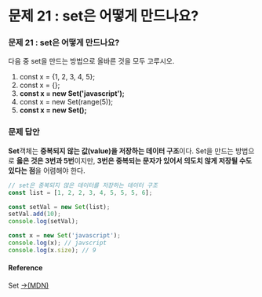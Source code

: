# 문제 21 : set은 어떻게 만드나요?

### 문제 21 : set은 어떻게 만드나요?

다음 중 set을 만드는 방법으로 올바른 것을 모두 고루시오.

1. const x = {1, 2, 3, 4, 5};
2. const x = {};
3. **const x = new Set\('javascript'\);**
4. const x = new Set\(range\(5\)\);
5. **const x = new Set\(\);**

### 문제 답안

**Set**객체는 **중복되지 않는 값\(value\)을 저장하는 데이터 구조**이다. Set을 만드는 방법으로  **옳은 것은 3번과 5번**이지만, **3번은 중복되는 문자가 있어서 의도치 않게 저장될 수도 있다는 점**을 어렴해야 한다.

```javascript
// set은 중복되지 않은 데이터를 저장하는 데이터 구조
const list = [1, 2, 2, 3, 4, 5, 5, 5, 6];

const setVal = new Set(list);
setVal.add(10);
console.log(setVal);

const x = new Set('javascript');
console.log(x); // javscript
console.log(x.size); // 9
```

#### Reference

Set [→\(MDN\)](https://developer.mozilla.org/ko/docs/Web/JavaScript/Reference/Global_Objects/Set)


